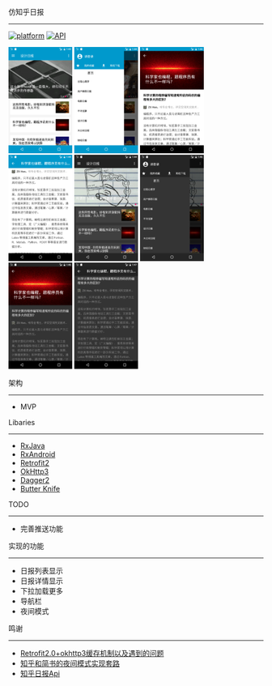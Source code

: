  仿知乎日报
- --
[![platform](https://img.shields.io/badge/platform-Android-yellow.svg)](https://www.android.com)
[![API](https://img.shields.io/badge/API-16%2B-brightgreen.svg?style=flat)](https://android-arsenal.com/api?level=16)

<img src="https://github.com/SaladJack/ZhihuDaily/blob/master/screenshots/home-day.png" width = "25%"/>
<img src="https://github.com/SaladJack/ZhihuDaily/blob/master/screenshots/navigation-day.png" width = "25%"/>
<img src="https://github.com/SaladJack/ZhihuDaily/blob/master/screenshots/web1-day.png" width = "25%"/>
<img src="https://github.com/SaladJack/ZhihuDaily/blob/master/screenshots/web2-day.png" width = "25%"/>

<img src="https://github.com/SaladJack/ZhihuDaily/blob/master/screenshots/home-night.png" width = "25%"/>
<img src="https://github.com/SaladJack/ZhihuDaily/blob/master/screenshots/navigation-night.png" width = "25%"/>
<img src="https://github.com/SaladJack/ZhihuDaily/blob/master/screenshots/web1-night.png" width = "25%"/>
<img src="https://github.com/SaladJack/ZhihuDaily/blob/master/screenshots/web2-night.png" width = "25%"/>


架构
- --
- MVP

Libaries
- --
- [RxJava](https://github.com/ReactiveX/RxJava)
- [RxAndroid](https://github.com/ReactiveX/RxAndroid)
- [Retrofit2](https://github.com/square/retrofit)
- [OkHttp3](https://github.com/square/okhttp)
- [Dagger2](https://github.com/google/dagger)
- [Butter Knife](https://github.com/JakeWharton/butterknife)

TODO
- --
- 完善推送功能

实现的功能
- -- 
- 日报列表显示
- 日报详情显示
- 下拉加载更多
- 导航栏
- 夜间模式

鸣谢
- --
- [Retrofit2.0+okhttp3缓存机制以及遇到的问题](http://blog.csdn.net/picasso_l/article/details/50579884)
- [知乎和简书的夜间模式实现套路](http://www.diycode.cc/topics/269)
- [知乎日报Api](https://github.com/izzyleung/ZhihuDailyPurify/wiki/%E7%9F%A5%E4%B9%8E%E6%97%A5%E6%8A%A5-API-%E5%88%86%E6%9E%90)



